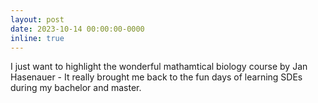 ```yaml
---
layout: post
date: 2023-10-14 00:00:00-0000
inline: true
---
```


I just want to highlight the wonderful mathamtical biology course by Jan Hasenauer - It really brought me back to the fun days of learning SDEs during my bachelor and master.